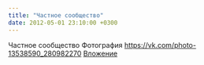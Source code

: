 ```yaml
---
title: "Частное сообщество"
date: 2012-05-01 23:10:00 +0300
---
```


Частное сообщество
Фотография
<a class="vk-attach" href="https://vk.com/photo-13538590_280982270">https://vk.com/photo-13538590_280982270</a>
<a class="vk-attach" href="https://vk.com/photo-13538590_280982270">Вложение</a>
